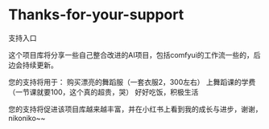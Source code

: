 # Thanks-for-your-support
支持入口


这个项目库将分享一些自己整合改进的AI项目，包括comfyui的工作流一些的，后边会持续更新。

您的支持将用于：
购买漂亮的舞蹈服（一套衣服2，300左右）
上舞蹈课的学费（一节课就要100，这个真的超贵，哭）
好好吃饭，积极生活

您的支持将促进该项目库越来越丰富，并在小红书上看到我的成长与进步，谢谢，nikoniko~~
